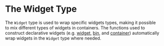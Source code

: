 # The Widget Type

The `Widget` type is used to wrap specific widgets types, making it
possible to mix different types of widgets in containers. The
functions used to construct declarative widgets
(e.g. [widget](single-widgets.md), [bin](bins.md), and
[container](containers.md)) automatically wrap widgets in the `Widget`
type where needed.
